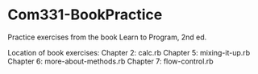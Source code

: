 # Com331-BookPractice
Practice exercises from the book Learn to Program, 2nd ed.

Location of book exercises:
Chapter 2: calc.rb
Chapter 5: mixing-it-up.rb
Chapter 6: more-about-methods.rb
Chapter 7: flow-control.rb
